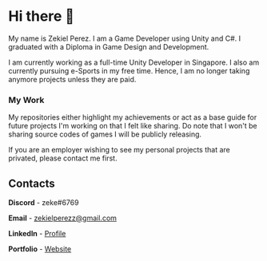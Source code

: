 # Hi there 👋
My name is Zekiel Perez. I am a Game Developer using Unity and C#. I graduated with a Diploma in Game Design and Development. 

I am currently working as a full-time Unity Developer in Singapore. I also am currently pursuing e-Sports in my free time. Hence, I am no longer taking anymore projects unless they are paid.

### My Work
My repositories either highlight my achievements or act as a base guide for future projects I'm working on that I felt like sharing. 
Do note that I won't be sharing source codes of games I will be publicly releasing.

If you are an employer wishing to see my personal projects that are privated, please contact me first.

## Contacts

**Discord** - zeke#6769

**Email** - zekielperezz@gmail.com

**LinkedIn** - [Profile](https://www.linkedin.com/in/zekiel-perez-7b55b6204/)

**Portfolio** - [Website](https://zekielperezz.wixsite.com/zekielportfolio)



<!--
**zekeperez/zekeperez** is a ✨ _special_ ✨ repository because its `README.md` (this file) appears on your GitHub profile.

Here are some ideas to get you started:

- 🔭 I’m currently working on ...
- 🌱 I’m currently learning ...
- 👯 I’m looking to collaborate on ...
- 🤔 I’m looking for help with ...
- 💬 Ask me about ...
- 📫 How to reach me: ...
- 😄 Pronouns: ...
- ⚡ Fun fact: ...
-->
